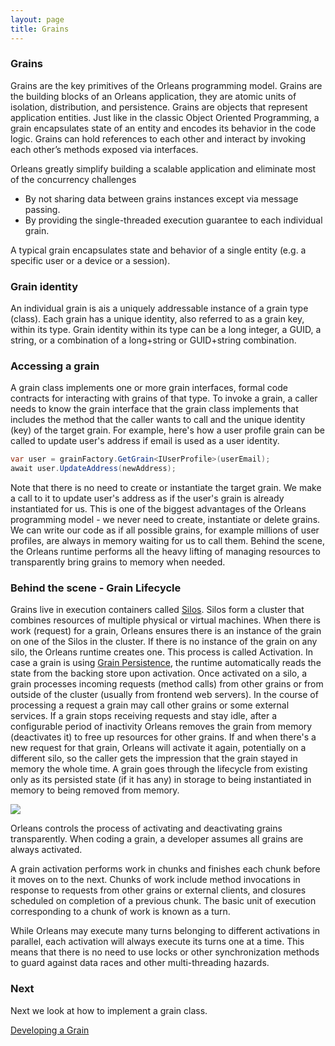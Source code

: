 ```yaml
---
layout: page
title: Grains
---
```



### Grains

Grains are the key primitives of the Orleans programming model.
Grains are the building blocks of an Orleans application, they are atomic units of isolation, distribution, and persistence.
Grains are objects that represent application entities.
Just like in the classic Object Oriented Programming, a grain encapsulates state of an entity and encodes its behavior in the code logic.
Grains can hold references to each other and interact by invoking each other’s methods exposed via interfaces. 

Orleans greatly simplify building a scalable application and eliminate most of the concurrency challenges 

* By not sharing data between grains instances except via message passing.
* By providing the single-threaded execution guarantee to each individual grain.

A typical grain encapsulates state and behavior of a single entity (e.g. a specific user or a device or a session).

### Grain identity

An individual grain is ais a uniquely addressable instance of a grain type (class).
Each grain has a unique identity, also referred to as a grain key, within its type.
Grain identity within its type can be a long integer, a GUID, a string, or a combination of a long+string or GUID+string combination.

### Accessing a grain

A grain class implements one or more grain interfaces, formal code contracts for interacting with grains of that type.
To invoke a grain, a caller needs to know the grain interface that the grain class implements that includes the method that the caller wants to call and the unique identity (key) of the target grain.
For example, here's how a user profile grain can be called to update user's address if email is used as a user identity.

```csharp
var user = grainFactory.GetGrain<IUserProfile>(userEmail);
await user.UpdateAddress(newAddress);
```

Note that there is no need to create or instantiate the target grain.
We make a call to it to update user's address as if the user's grain is already instantiated for us.
This is one of the biggest advantages of the Orleans programming model - we never need to create, instantiate or delete grains.
We can write our code as if all possible grains, for example millions of user profiles, are always in memory waiting for us to call them.
Behind the scene, the Orleans runtime performs all the heavy lifting of managing resources to transparently bring grains to memory when needed.   

### Behind the scene - Grain Lifecycle

Grains live in execution containers called [Silos](Silos.md).
Silos form a cluster that combines resources of multiple physical or virtual machines.
When there is work (request) for a grain, Orleans ensures there is an instance of the grain on one of the Silos in the cluster.
If there is no instance of the grain on any silo, the Orleans runtime creates one. 
This process is called Activation.
In case a grain is using [Grain Persistence](Grain-Persistence.md), the runtime automatically reads the state from the backing store upon activation.
Once activated on a silo, a grain processes incoming requests (method calls) from other grains or from outside of the cluster (usually from frontend web servers).
In the course of processing a request a grain may call other grains or some external services.
If a grain stops receiving requests and stay idle, after a configurable period of inactivity Orleans removes the grain from memory (deactivates it) to free up resources for other grains.
If and when there's a new request for that grain, Orleans will activate it again, potentially on a different silo, so the caller gets the impression that the grain stayed in memory the whole time.
A grain goes through the lifecycle from existing only as its persisted state (if it has any) in storage to being instantiated in memory to being removed from memory.

![](../grain-lifecycle.png)

Orleans controls the process of activating and deactivating grains transparently.
When coding a grain, a developer assumes all grains are always activated.

A grain activation performs work in chunks and finishes each chunk before it moves on to the next.
Chunks of work include method invocations in response to requests from other grains or external clients, and closures scheduled on completion of a previous chunk.
The basic unit of execution corresponding to a chunk of work is known as a turn.

While Orleans may execute many turns belonging to different activations in parallel, each activation will always execute its turns one at a time.
This means that there is no need to use locks or other synchronization methods to guard against data races and other multi-threading hazards. 

### Next
Next we look at how to implement a grain class.

[Developing a Grain](Developing-a-Grain.md)
